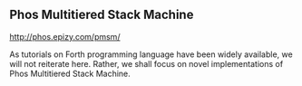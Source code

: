 ## Phos Multitiered Stack Machine

http://phos.epizy.com/pmsm/

As tutorials on Forth programming language have been widely available, we will not reiterate here. Rather, we shall focus on novel implementations of Phos Multitiered Stack Machine.


